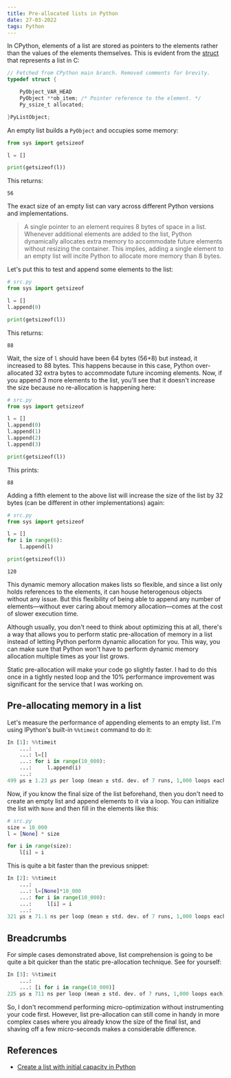 ```yaml
---
title: Pre-allocated lists in Python
date: 27-03-2022
tags: Python
---
```


In CPython, elements of a list are stored as pointers to the elements rather than the values of the elements themselves. This is evident from the [struct](https://github.com/python/cpython/blob/c19c3a09618ac400538ee412f84be4c1196c7bab/Include/cpython/listobject.h#L5) that represents a list in C:

```c
// Fetched from CPython main branch. Removed comments for brevity.
typedef struct {

    PyObject_VAR_HEAD
    PyObject **ob_item; /* Pointer reference to the element. */
    Py_ssize_t allocated;

}PyListObject;
```

An empty list builds a `PyObject` and occupies some memory:

```python
from sys import getsizeof

l = []

print(getsizeof(l))
```

This returns:

```
56
```

The exact size of an empty list can vary across different Python versions and implementations.

> A single pointer to an element requires 8 bytes of space in a list. Whenever additional elements are added to the list, Python dynamically allocates extra memory to accommodate future elements without resizing the container. This implies, adding a single element to an empty list will incite Python to allocate more memory than 8 bytes.

Let's put this to test and append some elements to the list:

```python
# src.py
from sys import getsizeof

l = []
l.append(0)

print(getsizeof(l))
```
This returns:

```
88
```

Wait, the size of `l` should have been 64 bytes (56+8) but instead, it increased to 88 bytes. This happens because in this case, Python over-allocated 32 extra bytes to accommodate future incoming elements. Now, if you append 3 more elements to the list, you'll see that it doesn't increase the size because no re-allocation is happening here:

```python
# src.py
from sys import getsizeof

l = []
l.append(0)
l.append(1)
l.append(2)
l.append(3)

print(getsizeof(l))
```

This prints:

```
88
```
Adding a fifth element to the above list will increase the size of the list by 32 bytes (can be different in other implementations) again:

```python
# src.py
from sys import getsizeof

l = []
for i in range(6):
    l.append(l)

print(getsizeof(l))
```

```
120
```

This dynamic memory allocation makes lists so flexible, and since a list only holds references to the elements, it can house heterogenous objects without any issue. But this flexibility of being able to append any number of elements—without ever caring about memory allocation—comes at the cost of slower execution time.

Although usually, you don't need to think about optimizing this at all, there's a way that allows you to perform static pre-allocation of memory in a list instead of letting Python perform dynamic allocation for you. This way, you can make sure that Python won't have to perform dynamic memory allocation multiple times as your list grows.

Static pre-allocation will make your code go slightly faster. I had to do this once in a tightly nested loop and the 10% performance improvement was significant for the service that I was working on.

## Pre-allocating memory in a list

Let's measure the performance of appending elements to an empty list. I'm using IPython's built-in `%%timeit` command to do it:

```python
In [1]: %%timeit
    ...:
    ...: l=[]
    ...: for i in range(10_000):
    ...:     l.append(i)
    ...:
499 µs ± 1.23 µs per loop (mean ± std. dev. of 7 runs, 1,000 loops each)
```

Now, if you know the final size of the list beforehand, then you don't need to create an empty list and append elements to it via a loop. You can initialize the list with `None` and then fill in the elements like this:

```python
# src.py
size = 10_000
l = [None] * size

for i in range(size):
    l[i] = i
```
This is quite a bit faster than the previous snippet:

```python
In [2]: %%timeit
    ...:
    ...: l=[None]*10_000
    ...: for i in range(10_000):
    ...:     l[i] = i
    ...:
321 µs ± 71.1 ns per loop (mean ± std. dev. of 7 runs, 1,000 loops each)
```

## Breadcrumbs

For simple cases demonstrated above, list comprehension is going to be quite a bit quicker than the static pre-allocation technique. See for yourself:

```python
In [3]: %%timeit
    ...:
    ...: [i for i in range(10_000)]
225 µs ± 711 ns per loop (mean ± std. dev. of 7 runs, 1,000 loops each)
```

So, I don't recommend performing micro-optimization without instrumenting your code first. However, list pre-allocation can still come in handy in more complex cases where you already know the size of the final list, and shaving off a few micro-seconds makes a considerable difference.

## References

* [Create a list with initial capacity in Python](https://stackoverflow.com/questions/311775/create-a-list-with-initial-capacity-in-python)
